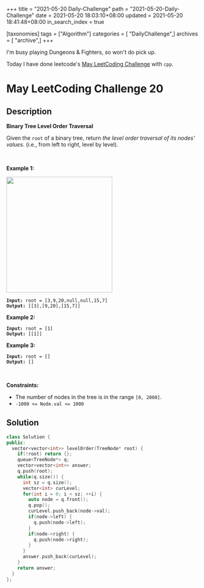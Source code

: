 +++
title = "2021-05-20 Daily-Challenge"
path = "2021-05-20-Daily-Challenge"
date = 2021-05-20 18:03:10+08:00
updated = 2021-05-20 18:41:48+08:00
in_search_index = true

[taxonomies]
tags = ["Algorithm"]
categories = [ "DailyChallenge",]
archives = [ "archive",]
+++

I'm busy playing Dungeons & Fighters, so won't do pick up.

Today I have done leetcode's [May LeetCoding Challenge](https://leetcode.com/explore/challenge/card/may-leetcoding-challenge-2021/600/week-3-may-15th-may-21st/3749/) with `cpp`.

<!-- more -->

# May LeetCoding Challenge 20

## Description

**Binary Tree Level Order Traversal**

<p>Given the <code>root</code> of a binary tree, return <em>the level order traversal of its nodes&#39; values</em>. (i.e., from left to right, level by level).</p>

<p>&nbsp;</p>
<p><strong>Example 1:</strong></p>
<img alt="" src="https://assets.leetcode.com/uploads/2021/02/19/tree1.jpg" style="width: 277px; height: 302px;" />
<pre><code><strong>Input:</strong> root = [3,9,20,null,null,15,7]
<strong>Output:</strong> [[3],[9,20],[15,7]]
</code></pre>

<p><strong>Example 2:</strong></p>

<pre><code><strong>Input:</strong> root = [1]
<strong>Output:</strong> [[1]]</code></pre>

<p><strong>Example 3:</strong></p>

<pre><code><strong>Input:</strong> root = []
<strong>Output:</strong> []
</code></pre>

<p>&nbsp;</p>
<p><strong>Constraints:</strong></p>

<ul>
	<li>The number of nodes in the tree is in the range <code>[0, 2000]</code>.</li>
	<li><code>-1000 &lt;= Node.val &lt;= 1000</code></li>
</ul>

## Solution

``` cpp
class Solution {
public:
  vector<vector<int>> levelOrder(TreeNode* root) {
    if(!root) return {};
    queue<TreeNode*> q;
    vector<vector<int>> answer;
    q.push(root);
    while(q.size()) {
      int sz = q.size();
      vector<int> curLevel;
      for(int i = 0; i < sz; ++i) {
        auto node = q.front();
        q.pop();
        curLevel.push_back(node->val);
        if(node->left) {
          q.push(node->left);
        }
        if(node->right) {
          q.push(node->right);
        }
      }
      answer.push_back(curLevel);
    }
    return answer;
  }
};
```
